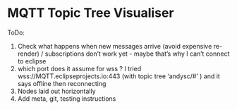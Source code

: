 # MQTT Topic Tree Visualiser

ToDo:  

1) Check what happens when new messages arrive (avoid expensive re-render) / subscriptions don’t work yet - maybe that’s why I can’t connect to eclipse
2) which port does it assume for wss ? I tried wss://MQTT.eclipseprojects.io:443 (with topic tree ‘andysc/#’ ) and it says offline then reconnecting
3) Nodes laid out horizontally
4) Add meta, git, testing instructions